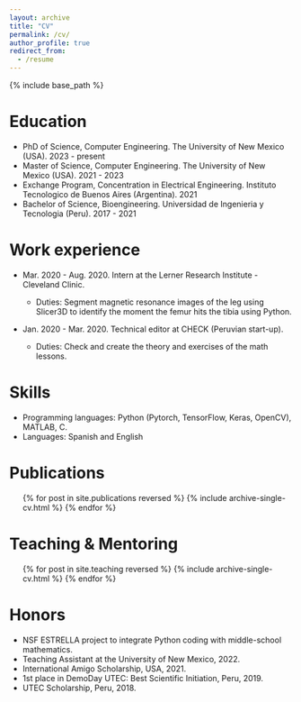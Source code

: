 ```yaml
---
layout: archive
title: "CV"
permalink: /cv/
author_profile: true
redirect_from:
  - /resume
---
```


{% include base_path %}

Education
======
* PhD of Science, Computer Engineering. The University of New Mexico (USA). 2023 - present
* Master of Science, Computer Engineering. The University of New Mexico (USA). 2021 - 2023
* Exchange Program, Concentration in Electrical Engineering. Instituto Tecnologico de Buenos Aires (Argentina). 2021
* Bachelor of Science, Bioengineering. Universidad de Ingenieria y Tecnologia (Peru). 2017 - 2021

Work experience
======
* Mar. 2020 - Aug. 2020. Intern at the Lerner Research Institute - Cleveland Clinic.
  * Duties: Segment magnetic resonance images of the leg using Slicer3D to identify the moment the femur hits the tibia using Python.

* Jan. 2020 - Mar. 2020. Technical editor at CHECK (Peruvian start-up).
  * Duties: Check and create the theory and exercises of the math lessons.
  
Skills
======
* Programming languages: Python (Pytorch, TensorFlow, Keras, OpenCV), MATLAB, C.
* Languages: Spanish and English 

Publications
======
  <ul>{% for post in site.publications reversed %}
    {% include archive-single-cv.html %}
  {% endfor %}</ul>
  
Teaching & Mentoring
======
  <ul>{% for post in site.teaching reversed %}
    {% include archive-single-cv.html %}
  {% endfor %}</ul>
  
Honors
======
* NSF ESTRELLA project to integrate Python coding with middle-school mathematics.
* Teaching Assistant at the University of New Mexico, 2022.
* International Amigo Scholarship, USA, 2021.
* 1st place in DemoDay UTEC: Best Scientific Initiation, Peru, 2019.
* UTEC Scholarship, Peru, 2018.
